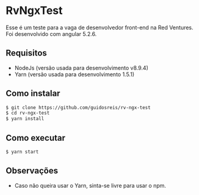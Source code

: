 # RvNgxTest

Esse é um teste para a vaga de desenvolvedor front-end na Red Ventures. Foi desenvolvido com angular 5.2.6.

## Requisitos
* NodeJs (versão usada para desenvolvimento v8.9.4)
* Yarn (versão usada para desenvolvimento 1.5.1)

## Como instalar
```bash
$ git clone https://github.com/guidosreis/rv-ngx-test
$ cd rv-ngx-test
$ yarn install
```

## Como executar
```bash
$ yarn start
```

## Observações
* Caso não queira usar o Yarn, sinta-se livre para usar o npm. 
